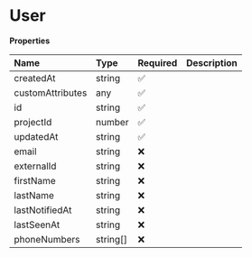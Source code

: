 # User

**Properties**

| Name             | Type     | Required | Description |
| :--------------- | :------- | :------- | :---------- |
| createdAt        | string   | ✅       |             |
| customAttributes | any      | ✅       |             |
| id               | string   | ✅       |             |
| projectId        | number   | ✅       |             |
| updatedAt        | string   | ✅       |             |
| email            | string   | ❌       |             |
| externalId       | string   | ❌       |             |
| firstName        | string   | ❌       |             |
| lastName         | string   | ❌       |             |
| lastNotifiedAt   | string   | ❌       |             |
| lastSeenAt       | string   | ❌       |             |
| phoneNumbers     | string[] | ❌       |             |
